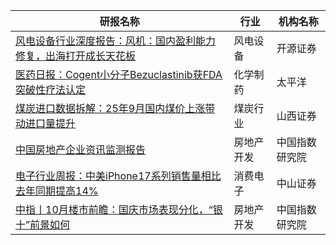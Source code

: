 | 研报名称 | 行业 | 机构名称 |
|------|----------|--------------|
| [风电设备行业深度报告：风机：国内盈利能力修复，出海打开成长天花板](https://pdf.dfcfw.com/pdf/H3_AP202510241767936003_1.pdf?1761292590000.pdf) | 风电设备 | 开源证券| 
| [医药日报：Cogent小分子Bezuclastinib获FDA突破性疗法认定](https://pdf.dfcfw.com/pdf/H3_AP202510241767944051_1.pdf?1761293159000.pdf) | 化学制药 | 太平洋| 
| [煤炭进口数据拆解：25年9月国内煤价上涨带动进口量提升](https://pdf.dfcfw.com/pdf/H3_AP202510241767965412_1.pdf?1761297744000.pdf) | 煤炭行业 | 山西证券| 
| [中国房地产企业资讯监测报告](https://pdf.dfcfw.com/pdf/H3_AP202510241767984229_1.pdf?1761299964000.pdf) | 房地产开发 | 中国指数研究院| 
| [电子行业周报：中美iPhone17系列销售量相比去年同期提高14%](https://pdf.dfcfw.com/pdf/H3_AP202510241768025692_1.pdf?1761304956000.pdf) | 消费电子 | 中山证券| 
| [中指丨10月楼市前瞻：国庆市场表现分化，“银十”前景如何](https://pdf.dfcfw.com/pdf/H3_AP202510241767984227_1.pdf?1761299964000.pdf) | 房地产开发 | 中国指数研究院| 
